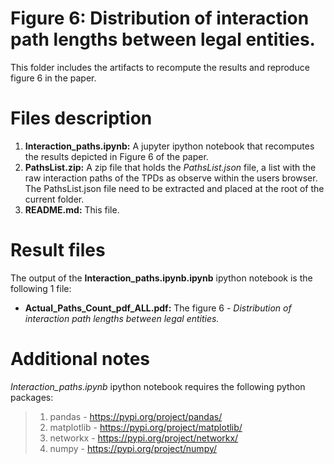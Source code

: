 # Figure 6: Distribution of interaction path lengths between legal entities.

This folder includes the artifacts to recompute the results and reproduce figure 6 in the paper.

# Files description
1. **Interaction_paths.ipynb:** A jupyter ipython notebook that recomputes the results depicted in Figure 6 of the paper.
2. **PathsList.zip:** A zip file that holds the *PathsList.json* file, a list with the raw interaction paths of the TPDs as observe within the users browser. The PathsList.json file need to be extracted and placed at the root of the current folder.  
3. **README.md:** This file.

# Result files
The output of the **Interaction_paths.ipynb.ipynb** ipython notebook is the following 1 file:

*  **Actual_Paths_Count_pdf_ALL.pdf:** The figure 6 - *Distribution of interaction path lengths between legal entities.*

# Additional notes
*Interaction_paths.ipynb* ipython notebook requires the following python packages:
> 1. pandas - https://pypi.org/project/pandas/
> 2. matplotlib - https://pypi.org/project/matplotlib/
> 3. networkx - https://pypi.org/project/networkx/
> 4. numpy - https://pypi.org/project/numpy/